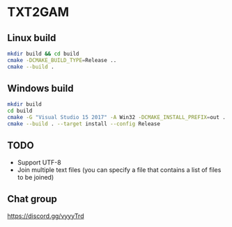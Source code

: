 # TXT2GAM

## Linux build

```bash
mkdir build && cd build
cmake -DCMAKE_BUILD_TYPE=Release ..
cmake --build .
```

## Windows build

```bash
mkdir build
cd build
cmake -G "Visual Studio 15 2017" -A Win32 -DCMAKE_INSTALL_PREFIX=out ..
cmake --build . --target install --config Release
```

## TODO

* Support UTF-8
* Join multiple text files (you can specify a file that contains a list of files to be joined)

## Chat group

https://discord.gg/vyyyTrd

